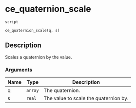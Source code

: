 # ce_quaternion_scale
`script`
```gml
ce_quaternion_scale(q, s)
```

## Description
Scales a quaternion by the value.

### Arguments
| Name | Type | Description |
| ---- | ---- | ----------- |
| q | `array` | The quaternion. |
| s | `real` | The value to scale the quaternion by. |